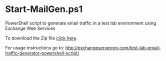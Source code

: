 # Start-MailGen.ps1
PowerShell script to generate email traffic in a test lab environment using Exchange Web Services

To download the Zip file [click here](https://github.com/cunninghamp/Start-MailGen.ps1/blob/master/Start-MailGen.zip?raw=true).

For usage instructions go to:
http://exchangeserverpro.com/test-lab-email-traffic-generator-powershell-script/
